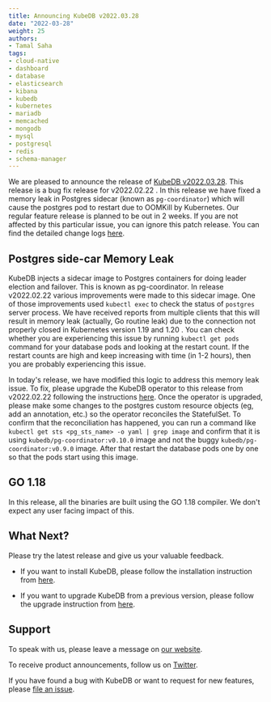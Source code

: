 ```yaml
---
title: Announcing KubeDB v2022.03.28
date: "2022-03-28"
weight: 25
authors:
- Tamal Saha
tags:
- cloud-native
- dashboard
- database
- elasticsearch
- kibana
- kubedb
- kubernetes
- mariadb
- memcached
- mongodb
- mysql
- postgresql
- redis
- schema-manager
---
```


We are pleased to announce the release of [KubeDB v2022.03.28](https://kubedb.com/docs/v2022.03.28/setup/). This release is a bug fix release for v2022.02.22 . In this release we have fixed a memory leak in Postgres sidecar (known as `pg-coordinator`) which will cause the postgres pod to restart due to OOMKill by Kubernetes. Our regular feature release is planned to be out in 2 weeks. If you are not affected by this particular issue, you can ignore this patch release. You can find the detailed change logs [here](https://github.com/kubedb/CHANGELOG/blob/master/releases/v2022.03.28/README.md).

## Postgres side-car Memory Leak

KubeDB injects a sidecar image to Postgres containers for doing leader election and failover. This is known as pg-coordinator. In release v2022.02.22 various improvements were made to this sidecar image. One of those improvements used `kubectl exec` to check the status of `postgres` server process. We have received reports from multiple clients that this will result in memory leak (actually, Go routine leak) due to the connection not properly closed in Kubernetes version 1.19 and 1.20 . You can check whether you are experiencing this issue by running `kubectl get pods` command for your database pods and looking at the restart count. If the restart counts are high and keep increasing with time (in 1-2 hours), then you are probably experiencing this issue.

In today's release, we have modified this logic to address this memory leak issue. To fix, please upgrade the KubeDB operator to this release from v2022.02.22 following the instructions [here](https://kubedb.com/docs/v2022.03.28/setup/upgrade/). Once the operator is upgraded, please make some changes to the postgres custom resource objects (eg, add an annotation, etc.) so the operator reconciles the StatefulSet. To confirm that the reconciliation has happened, you can run a command like `kubectl get sts <pg_sts_name> -o yaml | grep image` and confirm that it is using `kubedb/pg-coordinator:v0.10.0` image and not the buggy `kubedb/pg-coordinator:v0.9.0` image. After that restart the database pods one by one so that the pods start using this image.

## GO 1.18

In this release, all the binaries are built using the GO 1.18 compiler. We don't expect any user facing impact of this.

## What Next?

Please try the latest release and give us your valuable feedback.

* If you want to install KubeDB, please follow the installation instruction from [here](https://kubedb.com/docs/v2022.03.28/setup).

* If you want to upgrade KubeDB from a previous version, please follow the upgrade instruction from [here](https://kubedb.com/docs/v2022.03.28/setup/upgrade/).

## Support

To speak with us, please leave a message on [our website](https://appscode.com/contact/).

To receive product announcements, follow us on [Twitter](https://twitter.com/KubeDB).

If you have found a bug with KubeDB or want to request for new features, please [file an issue](https://github.com/kubedb/project/issues/new).
